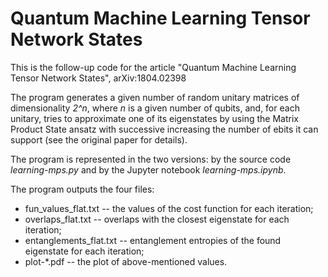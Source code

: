 # Quantum Machine Learning Tensor Network States
This is the follow-up code for the article "Quantum Machine Learning Tensor Network States",	arXiv:1804.02398 

The program generates a given number of random unitary matrices of dimensionality *2^n*, where *n* is a given number of qubits, and, for each unitary, tries to approximate one of its eigenstates by using the Matrix Product State ansatz with successive increasing the number of ebits it can support (see the original paper for details).


The program is represented in the two versions: by the source code *learning-mps.py* and by the Jupyter notebook *learning-mps.ipynb*.

The program outputs the four files:
- fun_values_flat.txt -- the values of the cost function for each iteration;
- overlaps_flat.txt -- overlaps with the closest eigenstate for each iteration;
- entanglements_flat.txt -- entanglement entropies of the found eigenstate for each iteration;
- plot-*.pdf -- the plot of above-mentioned values.
